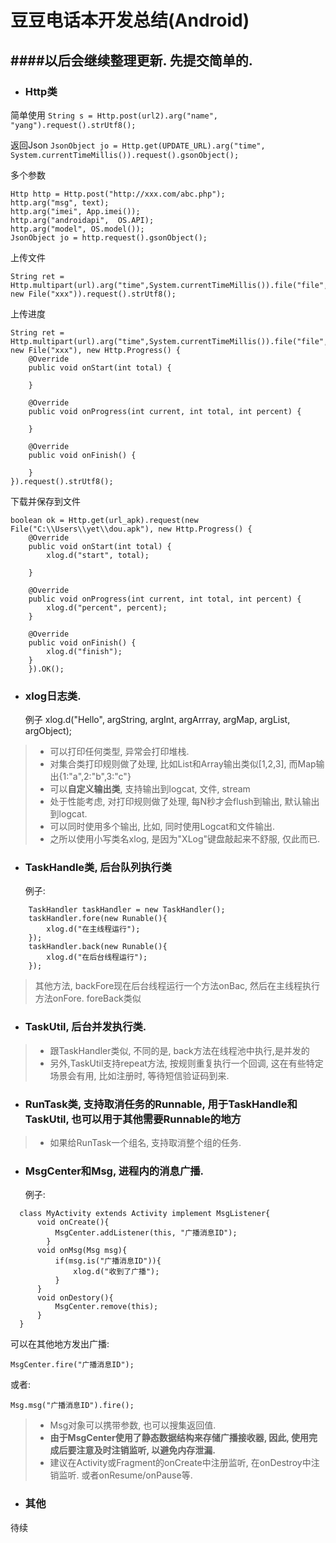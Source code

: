 # 豆豆电话本开发总结(Android)
####以后会继续整理更新. 先提交简单的.
-------------------------------------------

- ### Http类

简单使用
`String s = Http.post(url2).arg("name", "yang").request().strUtf8();`

返回Json
`JsonObject jo = Http.get(UPDATE_URL).arg("time", System.currentTimeMillis()).request().gsonObject();`

多个参数
```
Http http = Http.post("http://xxx.com/abc.php");
http.arg("msg", text);
http.arg("imei", App.imei());
http.arg("androidapi",  OS.API);
http.arg("model", OS.model());
JsonObject jo = http.request().gsonObject();
```
上传文件
```
String ret = Http.multipart(url).arg("time",System.currentTimeMillis()).file("file", new File("xxx")).request().strUtf8();
```
上传进度
```
String ret = Http.multipart(url).arg("time",System.currentTimeMillis()).file("file", new File("xxx"), new Http.Progress() {
	@Override
	public void onStart(int total) {

	}

	@Override
	public void onProgress(int current, int total, int percent) {

	}

	@Override
	public void onFinish() {

	}
}).request().strUtf8();
```

下载并保存到文件
```
boolean ok = Http.get(url_apk).request(new File("C:\\Users\\yet\\dou.apk"), new Http.Progress() {
	@Override
	public void onStart(int total) {
		xlog.d("start", total);

	}

	@Override
	public void onProgress(int current, int total, int percent) {
		xlog.d("percent", percent);
	}

	@Override
	public void onFinish() {
		xlog.d("finish");
	}
	}).OK();
```

- ### xlog日志类.
    例子
	xlog.d("Hello", argString, argInt, argArrray, argMap, argList, argObject);
> * 可以打印任何类型, 异常会打印堆栈.<br/>
> * 对集合类打印规则做了处理, 比如List和Array输出类似[1,2,3], 而Map输出{1:"a",2:"b",3:"c"}
> * 可以**自定义输出类**, 支持输出到logcat, 文件, stream
> * 处于性能考虑, 对打印规则做了处理, 每N秒才会flush到输出, 默认输出到logcat.
> * 可以同时使用多个输出, 比如, 同时使用Logcat和文件输出.
> * 之所以使用小写类名xlog, 是因为"XLog"键盘敲起来不舒服, 仅此而已.

- ### TaskHandle类, 后台队列执行类
    例子:
```
	TaskHandler taskHandler = new TaskHandler();
    taskHandler.fore(new Runable(){
        xlog.d("在主线程运行");
    });
    taskHandler.back(new Runable(){
        xlog.d("在后台线程运行");
    });
```

>  其他方法, backFore现在后台线程运行一个方法onBac, 然后在主线程执行方法onFore.  foreBack类似

- ###  TaskUtil, 后台并发执行类.
> * 跟TaskHandler类似, 不同的是, back方法在线程池中执行,是并发的
> * 另外,TaskUtil支持repeat方法, 按规则重复执行一个回调, 这在有些特定场景会有用, 比如注册时, 等待短信验证码到来. 

- ###  RunTask类, 支持取消任务的Runnable,  用于TaskHandle和TaskUtil,  也可以用于其他需要Runnable的地方
> * 如果给RunTask一个组名, 支持取消整个组的任务.<br/>

- ###  MsgCenter和Msg, 进程内的消息广播.
    例子:
```
  class MyActivity extends Activity implement MsgListener{
      void onCreate(){
          MsgCenter.addListener(this, "广播消息ID");
        }
      void onMsg(Msg msg){ 
          if(msg.is("广播消息ID")){  
              xlog.d("收到了广播");  
          }  
      } 
      void onDestory(){ 
          MsgCenter.remove(this);  
      }
  }
``` 
可以在其他地方发出广播:

    MsgCenter.fire("广播消息ID");

或者:

    Msg.msg("广播消息ID").fire();

> * Msg对象可以携带参数, 也可以搜集返回值. 
> * **由于MsgCenter使用了静态数据结构来存储广播接收器, 因此, 使用完成后要注意及时注销监听, 以避免内存泄漏.**
> * 建议在Activity或Fragment的onCreate中注册监听,  在onDestroy中注销监听. 或者onResume/onPause等.

- ### 其他
待续

